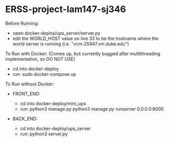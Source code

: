 # ERSS-project-lam147-sj346

Before Running:
- open docker-deploy/ups_server/server.py
- edit the WORLD_HOST value on line 33 to be the hostname where the world server is running (i.e. "vcm-25947.vm.duke.edu")

To Run with Docker:
(Comes up, but currently bugged after multithreading implementation, so DO NOT USE)
- cd into docker-deploy
- run: sudo docker-compose up


To Run without Docker:

- FRONT_END:
  - cd into docker-deploy/mini_ups
  - run: python3 manage.py python3 manage.py runserver 0.0.0.0:8000

- BACK_END:
  - cd into docker-deploy/ups_server
  - run: python3 server.py

